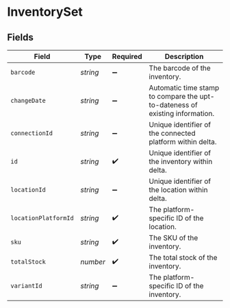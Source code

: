 # InventorySet


## Fields

| Field                                                                        | Type                                                                         | Required                                                                     | Description                                                                  |
| ---------------------------------------------------------------------------- | ---------------------------------------------------------------------------- | ---------------------------------------------------------------------------- | ---------------------------------------------------------------------------- |
| `barcode`                                                                    | *string*                                                                     | :heavy_minus_sign:                                                           | The barcode of the inventory.                                                |
| `changeDate`                                                                 | *string*                                                                     | :heavy_minus_sign:                                                           | Automatic time stamp to compare the upt-to-dateness of existing information. |
| `connectionId`                                                               | *string*                                                                     | :heavy_minus_sign:                                                           | Unique identifier of the connected platform within delta.                    |
| `id`                                                                         | *string*                                                                     | :heavy_check_mark:                                                           | Unique identifier of the inventory within delta.                             |
| `locationId`                                                                 | *string*                                                                     | :heavy_minus_sign:                                                           | Unique identifier of the location within delta.                              |
| `locationPlatformId`                                                         | *string*                                                                     | :heavy_check_mark:                                                           | The platform-specific ID of the location.                                    |
| `sku`                                                                        | *string*                                                                     | :heavy_check_mark:                                                           | The SKU of the inventory.                                                    |
| `totalStock`                                                                 | *number*                                                                     | :heavy_check_mark:                                                           | The total stock of the inventory.                                            |
| `variantId`                                                                  | *string*                                                                     | :heavy_minus_sign:                                                           | The platform-specific ID of the inventory.                                   |